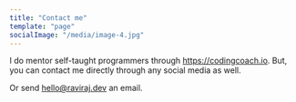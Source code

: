 ```yaml
---
title: "Contact me"
template: "page"
socialImage: "/media/image-4.jpg"
---
```


I do mentor self-taught programmers through https://codingcoach.io. But, you can contact me directly through any social media as well.

Or send [hello@raviraj.dev](mailto:hello@raviraj.dev) an email.
